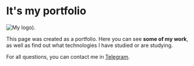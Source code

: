 # It's my portfolio

![My logo).](./favicon.ico)

This page was created as a portfolio.
Here you can see **some of my work**, as well as find out what technologies I have studied or are studying.

For all questions, you can contact me in [Telegram](https://t.me/cofiman8).
